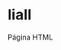 # liall
<html>
<body>
	Página HTML 
	<script type="text/javascript">
		<!--
		
			/*emoji; redheart=emoji*/
		
		//-->
	</script>

</body>
</html>

		
